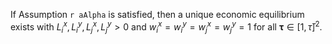 If Assumption `r aAlpha` is satisfied, then a unique economic equilibrium exists with $L_i^x, L_i^y, L_j^x, L_j^y > 0$ and $w_i^x = w_i^y = w_j^x = w_j^y = 1$ for all $\bm{\tau} \in [1, \bar{\tau}]^2$.